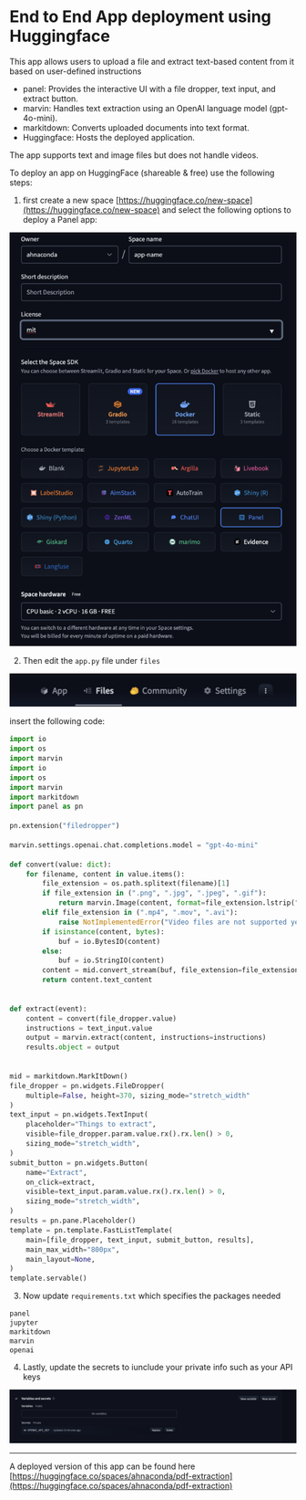 # End to End App deployment using Huggingface

This app allows users to upload a file and extract text-based content from it based on user-defined instructions

 - panel: Provides the interactive UI with a file dropper, text input, and extract button.
 - marvin: Handles text extraction using an OpenAI language model (gpt-4o-mini).
 - markitdown: Converts uploaded documents into text format.
 - Huggingface: Hosts the deployed application.

The app supports text and image files but does not handle videos.

To deploy an app on HuggingFace (shareable & free) use the following steps:

1. first create a new space [https://huggingface.co/new-space](https://huggingface.co/new-space) and select the following options to deploy a Panel app:
   
![](images/im1.png)

2. Then edit the `app.py` file under `files`

![](images/im2.png)

insert the following code:

```python
import io
import os
import marvin
import io
import os
import marvin
import markitdown
import panel as pn

pn.extension("filedropper")

marvin.settings.openai.chat.completions.model = "gpt-4o-mini"

def convert(value: dict):
    for filename, content in value.items():
        file_extension = os.path.splitext(filename)[1]
        if file_extension in (".png", ".jpg", ".jpeg", ".gif"):
            return marvin.Image(content, format=file_extension.lstrip("."))
        elif file_extension in (".mp4", ".mov", ".avi"):
            raise NotImplementedError("Video files are not supported yet.")
        if isinstance(content, bytes):
            buf = io.BytesIO(content)
        else:
            buf = io.StringIO(content)
        content = mid.convert_stream(buf, file_extension=file_extension)
        return content.text_content


def extract(event):
    content = convert(file_dropper.value)
    instructions = text_input.value
    output = marvin.extract(content, instructions=instructions)
    results.object = output


mid = markitdown.MarkItDown()
file_dropper = pn.widgets.FileDropper(
    multiple=False, height=370, sizing_mode="stretch_width"
)
text_input = pn.widgets.TextInput(
    placeholder="Things to extract",
    visible=file_dropper.param.value.rx().rx.len() > 0,
    sizing_mode="stretch_width",
)
submit_button = pn.widgets.Button(
    name="Extract",
    on_click=extract,
    visible=text_input.param.value.rx().rx.len() > 0,
    sizing_mode="stretch_width",
)
results = pn.pane.Placeholder()
template = pn.template.FastListTemplate(
    main=[file_dropper, text_input, submit_button, results],
    main_max_width="800px",
    main_layout=None,
)
template.servable()
```

3. Now update `requirements.txt` which specifies the packages needed

```
panel
jupyter
markitdown
marvin
openai

```

4. Lastly, update the secrets to iunclude your private info such as your API keys

![](images/im3.png)

----

A deployed version of this app can be found here [https://huggingface.co/spaces/ahnaconda/pdf-extraction](https://huggingface.co/spaces/ahnaconda/pdf-extraction)



